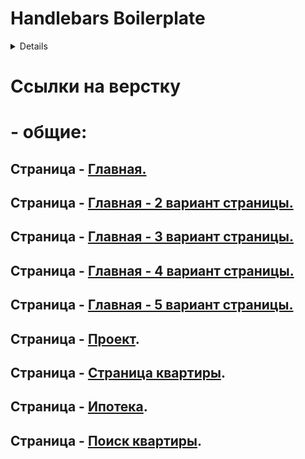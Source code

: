 # Handlebars Boilerplate

<details>
Бойлерплейт на основе связки Gulp + Webpack с поддержкой SVG спрайтов и SCSS

## Установка

Установить Node JS, затем выполнить команду:

```bash
npm install
```

## Использование

В режиме разработки:

```bash
npm run dev
```
В продакшен режиме:

```bash
npm run build
```
</details>

# Ссылки на верстку
# - общие:
## Страница - [Главная.](https://eduardoalparov.github.io/suvarstroit/)
## Страница - [Главная - 2 вариант страницы.](https://eduardoalparov.github.io/suvarstroit/index-version-2.html)
## Страница - [Главная - 3 вариант страницы.](https://eduardoalparov.github.io/suvarstroit/index-version-3.html)
## Страница - [Главная - 4 вариант страницы.](https://eduardoalparov.github.io/suvarstroit/index-version-4.html)
## Страница - [Главная - 5 вариант страницы.](https://eduardoalparov.github.io/suvarstroit/index-version-5.html)

## Страница - [Проект](https://eduardoalparov.github.io/suvarstroit/project.html).
## Страница - [Страница квартиры](https://eduardoalparov.github.io/suvarstroit/apartment.html).
## Страница - [Ипотека](https://eduardoalparov.github.io/suvarstroit/mortgage.html).

## Страница - [Поиск квартиры](https://eduardoalparov.github.io/suvarstroit/searching-apartment.html).
